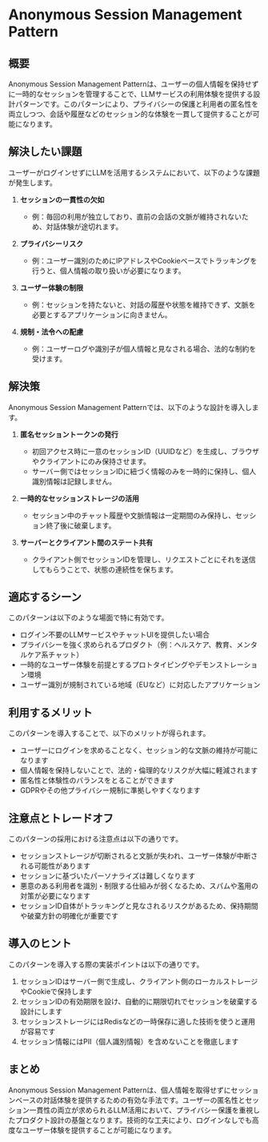 # Anonymous Session Management Pattern

## 概要
Anonymous Session Management Patternは、ユーザーの個人情報を保持せずに一時的なセッションを管理することで、LLMサービスの利用体験を提供する設計パターンです。このパターンにより、プライバシーの保護と利用者の匿名性を両立しつつ、会話や履歴などのセッション的な体験を一貫して提供することが可能になります。

## 解決したい課題
ユーザーがログインせずにLLMを活用するシステムにおいて、以下のような課題が発生します。

1. **セッションの一貫性の欠如**
   - 例：毎回の利用が独立しており、直前の会話の文脈が維持されないため、対話体験が途切れます。

2. **プライバシーリスク**
   - 例：ユーザー識別のためにIPアドレスやCookieベースでトラッキングを行うと、個人情報の取り扱いが必要になります。

3. **ユーザー体験の制限**
   - 例：セッションを持たないと、対話の履歴や状態を維持できず、文脈を必要とするアプリケーションに向きません。

4. **規制・法令への配慮**
   - 例：ユーザーログや識別子が個人情報と見なされる場合、法的な制約を受けます。

## 解決策
Anonymous Session Management Patternでは、以下のような設計を導入します。

1. **匿名セッショントークンの発行**
   - 初回アクセス時に一意のセッションID（UUIDなど）を生成し、ブラウザやクライアントにのみ保持させます。
   - サーバー側ではセッションIDに紐づく情報のみを一時的に保持し、個人識別情報は記録しません。

2. **一時的なセッションストレージの活用**
   - セッション中のチャット履歴や文脈情報は一定期間のみ保持し、セッション終了後に破棄します。

3. **サーバーとクライアント間のステート共有**
   - クライアント側でセッションIDを管理し、リクエストごとにそれを送信してもらうことで、状態の連続性を保ちます。

## 適応するシーン
このパターンは以下のような場面で特に有効です。

- ログイン不要のLLMサービスやチャットUIを提供したい場合
- プライバシーを強く求められるプロダクト（例：ヘルスケア、教育、メンタルケア系チャット）
- 一時的なユーザー体験を前提とするプロトタイピングやデモンストレーション環境
- ユーザー識別が規制されている地域（EUなど）に対応したアプリケーション

## 利用するメリット
このパターンを導入することで、以下のメリットが得られます。

- ユーザーにログインを求めることなく、セッション的な文脈の維持が可能になります
- 個人情報を保持しないことで、法的・倫理的なリスクが大幅に軽減されます
- 匿名性と体験性のバランスをとることができます
- GDPRやその他プライバシー規制に準拠しやすくなります

## 注意点とトレードオフ
このパターンの採用における注意点は以下の通りです。

- セッションストレージが切断されると文脈が失われ、ユーザー体験が中断される可能性があります
- セッションに基づいたパーソナライズは難しくなります
- 悪意のある利用者を識別・制限する仕組みが弱くなるため、スパムや濫用の対策が必要になります
- セッションID自体がトラッキングと見なされるリスクがあるため、保持期間や破棄方針の明確化が重要です

## 導入のヒント
このパターンを導入する際の実装ポイントは以下の通りです。

1. セッションIDはサーバー側で生成し、クライアント側のローカルストレージやCookieで保持します
2. セッションIDの有効期限を設け、自動的に期限切れでセッションを破棄する設計にします
3. セッションストレージにはRedisなどの一時保存に適した技術を使うと運用が容易です
4. セッション情報にはPII（個人識別情報）を含めないことを徹底します

## まとめ
Anonymous Session Management Patternは、個人情報を取得せずにセッションベースの対話体験を提供するための有効な手法です。ユーザーの匿名性とセッション一貫性の両立が求められるLLM活用において、プライバシー保護を重視したプロダクト設計の基盤となります。技術的な工夫により、ログインなしでも高度なユーザー体験を提供することが可能になります。